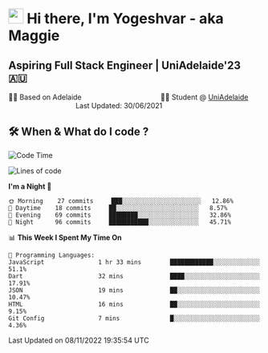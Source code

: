 <h1><img src="https://emojis.slackmojis.com/emojis/images/1531849430/4246/blob-sunglasses.gif?1531849430" width="30"/> Hi there, I'm Yogeshvar - aka Maggie</h1>

## Aspiring Full Stack Engineer | UniAdelaide'23 🇦🇺  
🏂🏻  Based on Adelaide &nbsp;&nbsp;&nbsp;&nbsp;&nbsp;&nbsp;&nbsp;&nbsp;&nbsp;&nbsp;&nbsp;&nbsp;&nbsp;&nbsp;&nbsp;&nbsp;&nbsp;&nbsp;&nbsp;&nbsp;&nbsp;&nbsp;&nbsp;&nbsp;&nbsp;&nbsp;&nbsp;&nbsp;&nbsp;&nbsp;&nbsp;&nbsp;&nbsp;&nbsp;&nbsp;&nbsp;&nbsp;&nbsp;&nbsp;👨‍💻 Student @ [UniAdelaide](https://www.adelaide.edu.au)   &nbsp;&nbsp;&nbsp;&nbsp;&nbsp;&nbsp;&nbsp;&nbsp;&nbsp;&nbsp;&nbsp;&nbsp;&nbsp;&nbsp;&nbsp;&nbsp;&nbsp;&nbsp;&nbsp;&nbsp;&nbsp;&nbsp;&nbsp;&nbsp;&nbsp;&nbsp;&nbsp;&nbsp;&nbsp;&nbsp;&nbsp;&nbsp; &nbsp;Last Updated: 30/06/2021

## 🛠 When & What do I code ?  

<!--START_SECTION:waka-->
![Code Time](http://img.shields.io/badge/Code%20Time-1%2C834%20hrs%208%20mins-blue)

![Lines of code](https://img.shields.io/badge/From%20Hello%20World%20I%27ve%20Written-2%20Million%20lines%20of%20code-blue)

**I'm a Night 🦉** 

```text
🌞 Morning    27 commits     ███░░░░░░░░░░░░░░░░░░░░░░   12.86% 
🌆 Daytime    18 commits     ██░░░░░░░░░░░░░░░░░░░░░░░   8.57% 
🌃 Evening    69 commits     ████████░░░░░░░░░░░░░░░░░   32.86% 
🌙 Night      96 commits     ███████████░░░░░░░░░░░░░░   45.71%

```


📊 **This Week I Spent My Time On** 

```text
💬 Programming Languages: 
JavaScript               1 hr 33 mins        ████████████░░░░░░░░░░░░░   51.1% 
Dart                     32 mins             ████░░░░░░░░░░░░░░░░░░░░░   17.91% 
JSON                     19 mins             ██░░░░░░░░░░░░░░░░░░░░░░░   10.47% 
HTML                     16 mins             ██░░░░░░░░░░░░░░░░░░░░░░░   9.15% 
Git Config               7 mins              █░░░░░░░░░░░░░░░░░░░░░░░░   4.36%

```


 Last Updated on 08/11/2022 19:35:54 UTC
<!--END_SECTION:waka-->
